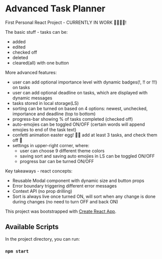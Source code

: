 # Advanced Task Planner

First Personal React Project - CURRENTLY IN WORK 👨🏼‍💻🔧!

The basic stuff - tasks can be:
- added
- edited
- checked off
- deleted 
- cleared(all) with one button 

More advanced features:
- user can add optional importance level with dynamic badges(!, !! or !!!) on tasks
- user can add optional deadline on tasks, which are displayed with dynamic messages 
- tasks stored in local storage(LS)
- sorting can be turned on based on 4 options: newest, unchecked, importance and deadline (top to bottom)
- progress-bar showing % of tasks completed (checked off)
- auto-emojies can be toggled ON/OFF (certain words will append emojies to end of the task text)
- confetti animation easter egg! 🙇‍♂️ add at least 3 tasks, and check them off 🎊
- settings in upper-right corner, where:
    - user can choose 9 different theme colors
    - saving sort and saving auto emojies in LS can be toggled ON/OFF
    - progress bar can be turned ON/OFF

Key takeaways - react concepts:
- Reusable Modal component with dynamic size and button props
- Error boundary triggering different error messages
- Context API (no prop drilling)
- Sort is always live once turned ON, will sort when any change is done during changes (no need to turn OFF and back ON)  



This project was bootstrapped with [Create React App](https://github.com/facebook/create-react-app).

## Available Scripts

In the project directory, you can run:

### `npm start`
